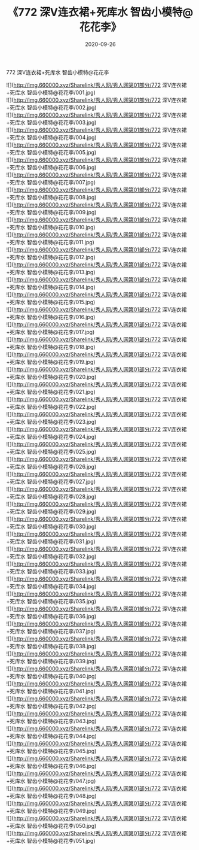 ﻿---
layout: post
title:  《772 深V连衣裙+死库水 智齿小模特@花花李》
date:   2020-09-26
img: http://img.660000.xyz/Sharelink/秀人网/秀人网第01部分/772 深V连衣裙+死库水 智齿小模特@花花李/000.jpg
categories: [美女, 清纯, 唯美]
---

772 深V连衣裙+死库水 智齿小模特@花花李

  ![](http://img.660000.xyz/Sharelink/秀人网/秀人网第01部分/772 深V连衣裙+死库水 智齿小模特@花花李/001.jpg) <br> ![](http://img.660000.xyz/Sharelink/秀人网/秀人网第01部分/772 深V连衣裙+死库水 智齿小模特@花花李/002.jpg) <br> ![](http://img.660000.xyz/Sharelink/秀人网/秀人网第01部分/772 深V连衣裙+死库水 智齿小模特@花花李/003.jpg) <br> ![](http://img.660000.xyz/Sharelink/秀人网/秀人网第01部分/772 深V连衣裙+死库水 智齿小模特@花花李/004.jpg) <br> ![](http://img.660000.xyz/Sharelink/秀人网/秀人网第01部分/772 深V连衣裙+死库水 智齿小模特@花花李/005.jpg) <br> ![](http://img.660000.xyz/Sharelink/秀人网/秀人网第01部分/772 深V连衣裙+死库水 智齿小模特@花花李/006.jpg) <br> ![](http://img.660000.xyz/Sharelink/秀人网/秀人网第01部分/772 深V连衣裙+死库水 智齿小模特@花花李/007.jpg) <br> ![](http://img.660000.xyz/Sharelink/秀人网/秀人网第01部分/772 深V连衣裙+死库水 智齿小模特@花花李/008.jpg) <br> ![](http://img.660000.xyz/Sharelink/秀人网/秀人网第01部分/772 深V连衣裙+死库水 智齿小模特@花花李/009.jpg) <br> ![](http://img.660000.xyz/Sharelink/秀人网/秀人网第01部分/772 深V连衣裙+死库水 智齿小模特@花花李/010.jpg) <br> ![](http://img.660000.xyz/Sharelink/秀人网/秀人网第01部分/772 深V连衣裙+死库水 智齿小模特@花花李/011.jpg) <br> ![](http://img.660000.xyz/Sharelink/秀人网/秀人网第01部分/772 深V连衣裙+死库水 智齿小模特@花花李/012.jpg) <br> ![](http://img.660000.xyz/Sharelink/秀人网/秀人网第01部分/772 深V连衣裙+死库水 智齿小模特@花花李/013.jpg) <br> ![](http://img.660000.xyz/Sharelink/秀人网/秀人网第01部分/772 深V连衣裙+死库水 智齿小模特@花花李/014.jpg) <br> ![](http://img.660000.xyz/Sharelink/秀人网/秀人网第01部分/772 深V连衣裙+死库水 智齿小模特@花花李/015.jpg) <br> ![](http://img.660000.xyz/Sharelink/秀人网/秀人网第01部分/772 深V连衣裙+死库水 智齿小模特@花花李/016.jpg) <br> ![](http://img.660000.xyz/Sharelink/秀人网/秀人网第01部分/772 深V连衣裙+死库水 智齿小模特@花花李/017.jpg) <br> ![](http://img.660000.xyz/Sharelink/秀人网/秀人网第01部分/772 深V连衣裙+死库水 智齿小模特@花花李/018.jpg) <br> ![](http://img.660000.xyz/Sharelink/秀人网/秀人网第01部分/772 深V连衣裙+死库水 智齿小模特@花花李/019.jpg) <br> ![](http://img.660000.xyz/Sharelink/秀人网/秀人网第01部分/772 深V连衣裙+死库水 智齿小模特@花花李/020.jpg) <br> ![](http://img.660000.xyz/Sharelink/秀人网/秀人网第01部分/772 深V连衣裙+死库水 智齿小模特@花花李/021.jpg) <br> ![](http://img.660000.xyz/Sharelink/秀人网/秀人网第01部分/772 深V连衣裙+死库水 智齿小模特@花花李/022.jpg) <br> ![](http://img.660000.xyz/Sharelink/秀人网/秀人网第01部分/772 深V连衣裙+死库水 智齿小模特@花花李/023.jpg) <br> ![](http://img.660000.xyz/Sharelink/秀人网/秀人网第01部分/772 深V连衣裙+死库水 智齿小模特@花花李/024.jpg) <br> ![](http://img.660000.xyz/Sharelink/秀人网/秀人网第01部分/772 深V连衣裙+死库水 智齿小模特@花花李/025.jpg) <br> ![](http://img.660000.xyz/Sharelink/秀人网/秀人网第01部分/772 深V连衣裙+死库水 智齿小模特@花花李/026.jpg) <br> ![](http://img.660000.xyz/Sharelink/秀人网/秀人网第01部分/772 深V连衣裙+死库水 智齿小模特@花花李/027.jpg) <br> ![](http://img.660000.xyz/Sharelink/秀人网/秀人网第01部分/772 深V连衣裙+死库水 智齿小模特@花花李/028.jpg) <br> ![](http://img.660000.xyz/Sharelink/秀人网/秀人网第01部分/772 深V连衣裙+死库水 智齿小模特@花花李/029.jpg) <br> ![](http://img.660000.xyz/Sharelink/秀人网/秀人网第01部分/772 深V连衣裙+死库水 智齿小模特@花花李/030.jpg) <br> ![](http://img.660000.xyz/Sharelink/秀人网/秀人网第01部分/772 深V连衣裙+死库水 智齿小模特@花花李/031.jpg) <br> ![](http://img.660000.xyz/Sharelink/秀人网/秀人网第01部分/772 深V连衣裙+死库水 智齿小模特@花花李/032.jpg) <br> ![](http://img.660000.xyz/Sharelink/秀人网/秀人网第01部分/772 深V连衣裙+死库水 智齿小模特@花花李/033.jpg) <br> ![](http://img.660000.xyz/Sharelink/秀人网/秀人网第01部分/772 深V连衣裙+死库水 智齿小模特@花花李/034.jpg) <br> ![](http://img.660000.xyz/Sharelink/秀人网/秀人网第01部分/772 深V连衣裙+死库水 智齿小模特@花花李/035.jpg) <br> ![](http://img.660000.xyz/Sharelink/秀人网/秀人网第01部分/772 深V连衣裙+死库水 智齿小模特@花花李/036.jpg) <br> ![](http://img.660000.xyz/Sharelink/秀人网/秀人网第01部分/772 深V连衣裙+死库水 智齿小模特@花花李/037.jpg) <br> ![](http://img.660000.xyz/Sharelink/秀人网/秀人网第01部分/772 深V连衣裙+死库水 智齿小模特@花花李/038.jpg) <br> ![](http://img.660000.xyz/Sharelink/秀人网/秀人网第01部分/772 深V连衣裙+死库水 智齿小模特@花花李/039.jpg) <br> ![](http://img.660000.xyz/Sharelink/秀人网/秀人网第01部分/772 深V连衣裙+死库水 智齿小模特@花花李/040.jpg) <br> ![](http://img.660000.xyz/Sharelink/秀人网/秀人网第01部分/772 深V连衣裙+死库水 智齿小模特@花花李/041.jpg) <br> ![](http://img.660000.xyz/Sharelink/秀人网/秀人网第01部分/772 深V连衣裙+死库水 智齿小模特@花花李/042.jpg) <br> ![](http://img.660000.xyz/Sharelink/秀人网/秀人网第01部分/772 深V连衣裙+死库水 智齿小模特@花花李/043.jpg) <br> ![](http://img.660000.xyz/Sharelink/秀人网/秀人网第01部分/772 深V连衣裙+死库水 智齿小模特@花花李/044.jpg) <br> ![](http://img.660000.xyz/Sharelink/秀人网/秀人网第01部分/772 深V连衣裙+死库水 智齿小模特@花花李/045.jpg) <br> ![](http://img.660000.xyz/Sharelink/秀人网/秀人网第01部分/772 深V连衣裙+死库水 智齿小模特@花花李/046.jpg) <br> ![](http://img.660000.xyz/Sharelink/秀人网/秀人网第01部分/772 深V连衣裙+死库水 智齿小模特@花花李/047.jpg) <br> ![](http://img.660000.xyz/Sharelink/秀人网/秀人网第01部分/772 深V连衣裙+死库水 智齿小模特@花花李/048.jpg) <br> ![](http://img.660000.xyz/Sharelink/秀人网/秀人网第01部分/772 深V连衣裙+死库水 智齿小模特@花花李/049.jpg) <br> ![](http://img.660000.xyz/Sharelink/秀人网/秀人网第01部分/772 深V连衣裙+死库水 智齿小模特@花花李/050.jpg) <br> ![](http://img.660000.xyz/Sharelink/秀人网/秀人网第01部分/772 深V连衣裙+死库水 智齿小模特@花花李/051.jpg) <br>